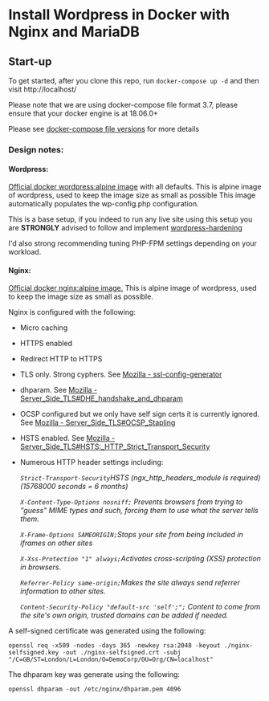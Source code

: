 
# Install Wordpress in Docker with Nginx and MariaDB

## Start-up

To get started, after you clone this repo, run `docker-compose up -d` and then visit http://localhost/

Please note that we are using docker-compose file format 3.7, please ensure that your docker engine is at 18.06.0+ 

Please see [docker-compose file versions](https://docs.docker.com/compose/compose-file/compose-versioning/) for more details


### Design notes:


#### Wordpress:

[Official docker wordpress:alpine image](https://docs.docker.com/samples/library/wordpress/) with all defaults.
This is alpine image of wordpress, used to keep the image size as small as possible
This image automatically populates the wp-config.php configuration. 

This is a base setup, if you indeed to run any live site using this setup you are **STRONGLY** advised to follow and 
implement [wordpress-hardening](https://wordpress.org/support/article/hardening-wordpress/)

I'd also strong recommending tuning PHP-FPM settings depending on your workload. 


#### Nginx:

[Official docker nginx:alpine image.](https://docs.docker.com/samples/library/nginx/) This is alpine image of wordpress,
 used to keep the image size as small as possible.
 
Nginx is configured with the following:

* Micro caching
* HTTPS enabled
* Redirect HTTP to HTTPS
* TLS only. Strong cyphers. 
See [Mozilla - ssl-config-generator](https://mozilla.github.io/server-side-tls/ssl-config-generator/)
* dhparam. 
See [Mozilla - Server_Side_TLS#DHE_handshake_and_dhparam](https://wiki.mozilla.org/Security/Server_Side_TLS#DHE_handshake_and_dhparam)
* OCSP configured but we only have self sign certs it is currently ignored.  
See [Mozilla - Server_Side_TLS#OCSP_Stapling](https://wiki.mozilla.org/Security/Server_Side_TLS#OCSP_Stapling) 

* HSTS enabled. See [Mozilla -Server_Side_TLS#HSTS:_HTTP_Strict_Transport_Security](https://wiki.mozilla.org/Security/Server_Side_TLS#HSTS:_HTTP_Strict_Transport_Security)
* Numerous HTTP header settings including:

  *`Strict-Transport-Security`HSTS (ngx_http_headers_module is required) (15768000 seconds = 6 months)*
  
  *`X-Content-Type-Options nosniff;` Prevents browsers from trying to "guess" MIME types and such, forcing them to use what the server tells them.*
   
  *`X-Frame-Options SAMEORIGIN;`Stops your site from being included in iframes on other sites*
 
  *`X-Xss-Protection "1" always;`Activates cross-scripting (XSS) protection in browsers.*
  
  *`Referrer-Policy same-origin;`Makes the site always send referrer information to other sites.*
  
  *`Content-Security-Policy "default-src 'self';";` Content to come from the site's own origin, trusted domains can be added if needed.*


A self-signed certificate was generated using the following:

`openssl req -x509 -nodes -days 365 -newkey rsa:2048 -keyout ./nginx-selfsigned.key -out ./nginx-selfsigned.crt -subj "/C=GB/ST=London/L=London/O=DemoCorp/OU=Org/CN=localhost"`


The dhparam key was generate using the following:

`openssl dhparam -out /etc/nginx/dhparam.pem 4096`


